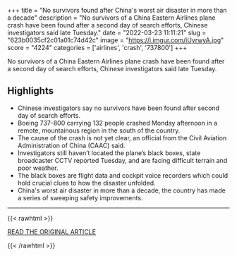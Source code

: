 +++
title = "No survivors found after China's worst air disaster in more than a decade"
description = "No survivors of a China Eastern Airlines plane crash have been found after a second day of search efforts, Chinese investigators said late Tuesday."
date = "2022-03-23 11:11:21"
slug = "623b0035cf2c01a01c74d42c"
image = "https://i.imgur.com/iUyrwyA.jpg"
score = "4224"
categories = ['airlines', 'crash', '737800']
+++

No survivors of a China Eastern Airlines plane crash have been found after a second day of search efforts, Chinese investigators said late Tuesday.

## Highlights

- Chinese investigators say no survivors have been found after second day of search efforts.
- Boeing 737-800 carrying 132 people crashed Monday afternoon in a remote, mountainous region in the south of the country.
- The cause of the crash is not yet clear, an official from the Civil Aviation Administration of China (CAAC) said.
- Investigators still haven’t located the plane’s black boxes, state broadcaster CCTV reported Tuesday, and are facing difficult terrain and poor weather.
- The black boxes are flight data and cockpit voice recorders which could hold crucial clues to how the disaster unfolded.
- China's worst air disaster in more than a decade, the country has made a series of sweeping safety improvements.

---

{{< rawhtml >}}
  <p class="article-category">
    <a target="_blank" href="https://www.cnn.com/2022/03/22/china/china-eastern-airlines-plane-crash-tuesday-intl-hnk/index.html">READ THE ORIGINAL ARTICLE</a>
  </p>
{{< /rawhtml >}}
